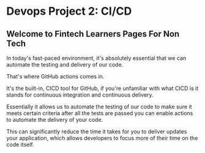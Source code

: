 # Devops Project 2: CI/CD


## Welcome to Fintech Learners Pages For Non Tech


In today's fast-paced environment, it's absolutely essential that we can automate the testing and delivery of our code. 

That's where GitHub actions comes in. 

It's the built-in,  CICD tool for GitHub, if you're unfamiliar with what CICD is it stands for continuous integration and continuous delivery. 

Essentially it allows us to automate the testing of our code to make sure it meets certain criteria after all the tests are passed you can enable actions to automate the delivery of your code. 

This can significantly reduce the time it takes for you to deliver updates your application, which allows developers to focus more of their time on the code itself. 

